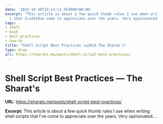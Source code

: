 ```yaml
---
date: '2022-10-30T23:13:11.563000+00:00'
excerpt: "This article is about a few quick thumb rules I use when writing shell scripts\
  \ that I\u2019ve come to appreciate over the years. Very opinionated...."
tags:
- shell
- bash
- best-practices
- how-to
title: "Shell Script Best Practices \u2014 The Sharat's"
type: drop
url: https://sharats.me/posts/shell-script-best-practices/
---
```


# Shell Script Best Practices — The Sharat's

**URL:** https://sharats.me/posts/shell-script-best-practices/

**Excerpt:** This article is about a few quick thumb rules I use when writing shell scripts that I’ve come to appreciate over the years. Very opinionated....
